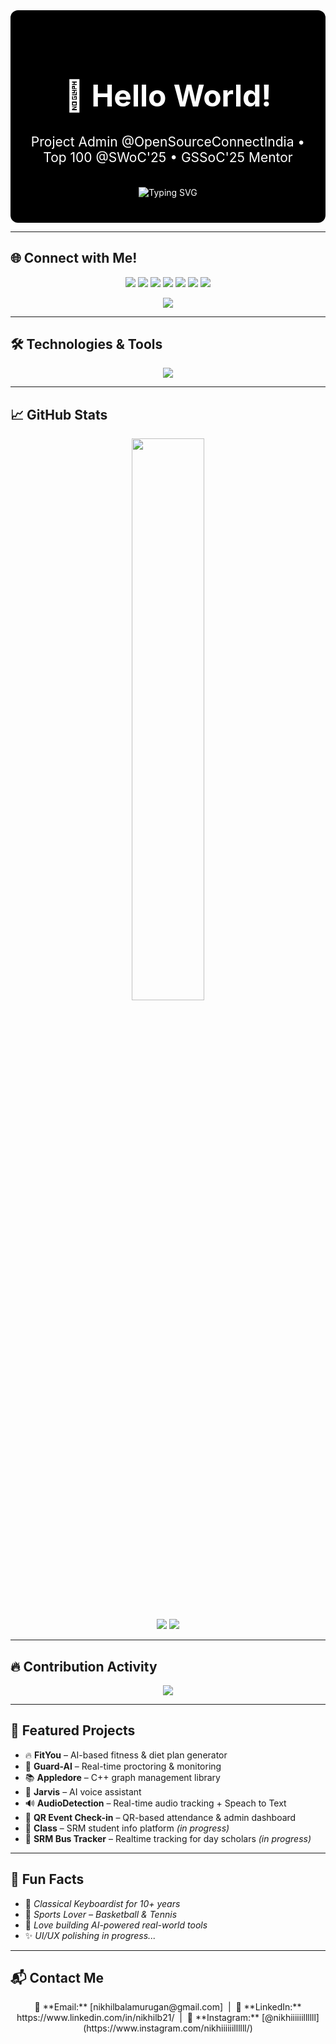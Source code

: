 <div align="center" style="background-color:#000; color:#fff; padding:40px 20px; border-radius:12px;">

  <h1 style="font-size:3rem;">👋 Hello World!</h1>
  <h2 style="margin-top:10px; font-weight:400;">Project Admin @OpenSourceConnectIndia • Top 100 @SWoC'25 • GSSoC'25 Mentor</h2>
  
  <br/>

  <img src="https://readme-typing-svg.herokuapp.com?font=Fira+Code&size=30&duration=3000&pause=1000&color=FF4F00&center=true&vCenter=true&width=700&lines=Welcome+to+my+GitHub+profile!;" alt="Typing SVG" />
  
</div>

---

## 🌐 Connect with Me!
<p align="center">
  <a href="https://github.com/Nikhil210206" target="_blank"><img src="https://img.shields.io/badge/GitHub-000000?style=for-the-badge&logo=github&logoColor=white" /></a>
  <a href="https://www.linkedin.com/in/nikhilb21/" target="_blank"><img src="https://img.shields.io/badge/LinkedIn-0A66C2?style=for-the-badge&logo=linkedin&logoColor=white" /></a>
  <a href="https://bento.me/nikhilb" target="_blank"><img src="https://img.shields.io/badge/Bento.me-000000?style=for-the-badge&logo=bento&logoColor=white" /></a>
  <a href="mailto:nikhilbalamurugan@gmail.com" target="_blank"><img src="https://img.shields.io/badge/Gmail-D14836?style=for-the-badge&logo=gmail&logoColor=white" /></a>
  <a href="https://www.instagram.com/nikhiiiiiillllll/" target="_blank"><img src="https://img.shields.io/badge/Instagram-E4405F?style=for-the-badge&logo=instagram&logoColor=white" /></a>
  <a href="https://discord.com/users/nikhilb_13596" target="_blank"><img src="https://img.shields.io/badge/Discord-5865F2?style=for-the-badge&logo=discord&logoColor=white" /></a>
  <a href="https://devfolio.co/@Nikhil_6938" target="_blank"><img src="https://img.shields.io/badge/Devfolio-0A0A0A?style=for-the-badge&logo=dev.to&logoColor=white" /></a>
</p>

<p align="center">
  <img src="https://komarev.com/ghpvc/?username=Nikhil210206&label=Profile+Views&color=orange&style=for-the-badge"/>
</p>

---

## 🛠️ Technologies & Tools
<p align="center">
  <img src="https://skillicons.dev/icons?i=python,cpp,java,ts,js,html,css,react,nodejs,flask,tailwind,tensorflow,pytorch,opencv,git,github,vscode,figma,mongodb,postman,linux&theme=dark" />
</p>

---

## 📈 GitHub Stats  
<p align="center">
  <img src="https://github-readme-stats.vercel.app/api?username=Nikhil210206&show_icons=true&theme=radical&hide_title=true" width="48%" />
  <br /><br />
  <img src="https://github-profile-summary-cards.vercel.app/api/cards/repos-per-language?username=Nikhil210206&theme=radical" />
  <img src="https://github-profile-summary-cards.vercel.app/api/cards/most-commit-language?username=Nikhil210206&theme=radical" />
</p>

---

## 🔥 Contribution Activity  
<p align="center">
  <img src="https://github-readme-activity-graph.vercel.app/graph?username=Nikhil210206&bg_color=000000&color=ffffff&line=ff4f00&point=ff9900&area=true&hide_border=true" />
</p>

---

## 🚀 Featured Projects  
- 🔥 **FitYou** – AI-based fitness & diet plan generator  
- 🔐 **Guard-AI** – Real-time proctoring & monitoring  
- 📚 **Appledore** – C++ graph management library  
- 🧠 **Jarvis** – AI voice assistant  
- 🔊 **AudioDetection** – Real-time audio tracking + Speach to Text 
- 📲 **QR Event Check-in** – QR-based attendance & admin dashboard  
- 🏫 **Class** – SRM student info platform *(in progress)*  
- 🚌 **SRM Bus Tracker** – Realtime tracking for day scholars *(in progress)*

---

## 🎹 Fun Facts  
- 🎼 *Classical Keyboardist for 10+ years*  
- 🏀 *Sports Lover – Basketball & Tennis*  
- 💭 *Love building AI-powered real-world tools*  
- ✨ *UI/UX polishing in progress...*

---

## 📬 Contact Me  
<p align="center">
  📩 **Email:** [nikhilbalamurugan@gmail.com] &nbsp;|&nbsp;  
  💼 **LinkedIn:** https://www.linkedin.com/in/nikhilb21/ &nbsp;|&nbsp;  
  📸 **Instagram:** [@nikhiiiiiillllll] (https://www.instagram.com/nikhiiiiiillllll/)
</p>
